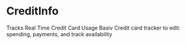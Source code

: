 # CreditInfo
Tracks Real Time Credit Card Usage
Basiv Credit card tracker to edit: spending, payments, and track availability

